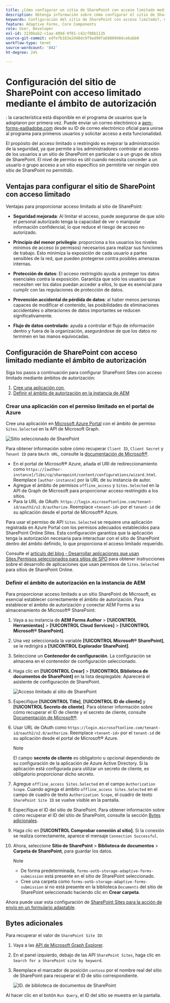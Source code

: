 ```yaml
---
title: ¿Cómo configurar un sitio de SharePoint con acceso limitado mediante el ámbito de autorización?
description: Obtenga información sobre cómo configurar el sitio de SharePoint con acceso limitado mediante el ámbito de autorización.
keywords: Configuración del sitio de SharePoint con acceso limitado?, Configuración de SharePoint con acceso limitado, Uso del ámbito de autorización para limitar el acceso al sitio de SharePoint.
feature: Adaptive Forms, Core Components
role: User, Developer
exl-id: 3230bab2-c1aa-409d-9f01-c42cf88b1135
source-git-commit: edfefb163e2d48dc9f9ad90fa68809484ce6abb0
workflow-type: tm+mt
source-wordcount: '842'
ht-degree: 24%

---
```


# Configuración del sitio de SharePoint con acceso limitado mediante el ámbito de autorización

<span class="preview">: la característica está disponible en el programa de usuarios que la adoptaron por primera vez. Puede enviar un correo electrónico a aem-forms-ea@adobe.com desde su ID de correo electrónico oficial para unirse al programa para primeros usuarios y solicitar acceso a esta funcionalidad. </span>

El propósito del acceso limitado o restringido es mejorar la administración de la seguridad, ya que permite a los administradores controlar el acceso de los usuarios a un sitio de SharePoint en particular o a un grupo de sitios de SharePoint. El nivel de permiso es útil cuando necesita conceder a un usuario o grupo acceso a un sitio específico sin permitirle ver ningún otro sitio de SharePoint no permitido.

## Ventajas para configurar el sitio de SharePoint con acceso limitado

Ventajas para proporcionar acceso limitado al sitio de SharePoint:

* **Seguridad mejorada**: Al limitar el acceso, puede asegurarse de que sólo el personal autorizado tenga la capacidad de ver o manipular información confidencial, lo que reduce el riesgo de acceso no autorizado.

* **Principio del menor privilegio**: proporciona a los usuarios los niveles mínimos de acceso (o permisos) necesarios para realizar sus funciones de trabajo. Esto minimiza la exposición de cada usuario a partes sensibles de la red, que pueden protegerse contra posibles amenazas internas.

* **Protección de datos**: El acceso restringido ayuda a proteger los datos esenciales contra la exposición. Garantiza que solo los usuarios que necesiten ver los datos puedan acceder a ellos, lo que es esencial para cumplir con las regulaciones de protección de datos.

* **Prevención accidental de pérdida de datos**: al haber menos personas capaces de modificar el contenido, las posibilidades de eliminaciones accidentales o alteraciones de datos importantes se reducen significativamente.

* **Flujo de datos controlado**: ayuda a controlar el flujo de información dentro y fuera de la organización, asegurándose de que los datos no terminen en las manos equivocadas.

## Configuración de SharePoint con acceso limitado mediante el ámbito de autorización

Siga los pasos a continuación para configurar SharePoint Sites con acceso limitado mediante ámbitos de autorización:

1. [Cree una aplicación con &#x200B;](#create-an-application-with-the-limited-permission-in-the-azure-portal)
1. [Definir el ámbito de autorización en la instancia de AEM](#set-the-authorization-scope-at-aem-instance)

### Crear una aplicación con el permiso limitado en el portal de Azure

Cree una aplicación en [Microsoft Azure Portal](https://portal.azure.com/#home) con el ámbito de permiso `Sites.Selected` en la API de Microsoft Graph.

![Sitio seleccionado de SharePoint](/help/forms/assets/sharepoint-selected-site.png)

Para obtener información sobre cómo recuperar `Client ID`, `Client Secret` y `Tenant ID` para `OAuth URL`, consulte la [documentación de Microsoft®](https://learn.microsoft.com/es-es/graph/auth-register-app-v2).
* En el portal de Microsoft® Azure, añada el URI de redireccionamiento como `https://[author-instance]/libs/cq/sharepoint/content/configurations/wizard.html`. Reemplace `[author-instance]` por la URL de su instancia de autor.
* Agregue el ámbito de permisos `offline_access` y `Sites.Selected` en la API de Graph de Microsoft para proporcionar acceso restringido a los sitios.
* Para la URL de OAuth: `https://login.microsoftonline.com/tenant-id/oauth2/v2.0/authorize`. Reemplace `<tenant-id>` por el `tenant-id` de su aplicación desde el portal de Microsoft® Azure.

Para usar el permiso de API `Sites.Selected` se requiere una aplicación registrada en Azure Portal con los permisos adecuados establecidos para SharePoint Online Sites. Esta configuración garantiza que la aplicación tenga la autorización necesaria para interactuar con el sitio de SharePoint dentro del ámbito definido, lo que proporciona el acceso limitado requerido.

Consulte el [artículo del blog - Desarrollar aplicaciones que usan Sites.Permisos seleccionados para sitios de SPO](https://techcommunity.microsoft.com/t5/microsoft-sharepoint-blog/develop-applications-that-use-sites-selected-permissions-for-spo/ba-p/3790476) para obtener instrucciones sobre el desarrollo de aplicaciones que usan permisos de `Sites.Selected` para sitios de SharePoint Online.

### Definir el ámbito de autorización en la instancia de AEM

Para proporcionar acceso limitado a un sitio SharePoint de Microsoft, es esencial establecer correctamente el ámbito de autorización. Para establecer el ámbito de autorización y conectar AEM Forms a su almacenamiento de Microsoft® SharePoint:

1. Vaya a su instancia de **AEM Forms Author** > **[!UICONTROL Herramientas]** > **[!UICONTROL Cloud Services]** >  **[!UICONTROL Microsoft® SharePoint]**.
1. Una vez seleccionada la variable **[!UICONTROL Microsoft® SharePoint]**, se le redirigirá a **[!UICONTROL Explorador SharePoint]**.
1. Seleccione un **Contenedor de configuración**. La configuración se almacena en el contenedor de configuración seleccionado.
1. Haga clic en **[!UICONTROL Crear]** > **[!UICONTROL Biblioteca de documentos de SharePoint]** en la lista desplegable. Aparecerá el asistente de configuración de SharePoint.

   ![Acceso limitado al sitio de SharePoint](/help/forms/assets/sharepoint-doc-library-limited-scopes.png)

1. Especifique **[!UICONTROL Title]**, **[!UICONTROL ID de cliente]** y **[!UICONTROL Secreto de cliente]**. Para obtener información sobre cómo recuperar el ID de cliente y el secreto de cliente, consulte [Documentación de Microsoft®](https://learn.microsoft.com/es-es/graph/auth-register-app-v2).

1. Usar URL de OAuth como `https://login.microsoftonline.com/tenant-id/oauth2/v2.0/authorize`. Reemplace `<tenant-id>` por el `tenant-id` de su aplicación desde el portal de Microsoft® Azure.

   >[!NOTE]
   >
   > El campo **secreto de cliente** es obligatorio u opcional dependiendo de su configuración de la aplicación de Azure Active Directory. Si la aplicación está configurada para utilizar un secreto de cliente, es obligatorio proporcionar dicho secreto.

1. Agregue `offline_access Sites.Selected` en el campo `Authorization Scope`. Cuando agrega el ámbito `offline_access Sites.Selected` en el campo de cuadro de texto `Authorization Scope`, el cuadro de texto `SharePoint Site ID` se vuelve visible en la pantalla.

1. Especifique el ID del sitio de SharePoint. Para obtener información sobre cómo recuperar el ID del sitio de SharePoint, consulte la sección [Bytes adicionales](#extra-bytes).

1. Haga clic en **[!UICONTROL Comprobar conexión al sitio]**. Si la conexión se realiza correctamente, aparece el mensaje `Connection Successful`.

1. Ahora, seleccione **Sitio de SharePoint** > **Biblioteca de documentos** > **Carpeta de SharePoint**, para guardar los datos.

   >[!NOTE]
   >
   >* De forma predeterminada, `forms-ootb-storage-adaptive-forms-submission` está presente en el sitio de SharePoint seleccionado.
   >* Cree una carpeta como `forms-ootb-storage-adaptive-forms-submission` si no está presente en la biblioteca `Documents` del sitio de SharePoint seleccionado haciendo clic en **Crear carpeta**.

Ahora puede usar esta configuración de [SharePoint Sites para la acción de envío en un formulario adaptable](/help/forms/configure-submit-action-sharepoint.md#use-sharepoint-document-library-configuration-in-an-adaptive-form-use-sharepoint-configuartion-in-af).

## Bytes adicionales

Para recuperar el valor de `SharePoint Site ID`:
1. Vaya a las [API de Microsoft Graph Explorer](https://developer.microsoft.com/en-us/graph/graph-explorer).
1. En el panel izquierdo, debajo de las API `SharePoint Sites`, haga clic en `Search for a SharePoint site by keyword`.
1. Reemplace el marcador de posición `contoso` por el nombre real del sitio de SharePoint para recuperar el ID de sitio correspondiente.

   ![ID. de biblioteca de documentos de SharePoint](/help/forms/assets/sharepoint-site-id.png)

Al hacer clic en el botón `Run Query`, el ID del sitio se muestra en la pantalla.
